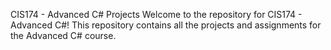 CIS174 - Advanced C# Projects
Welcome to the repository for CIS174 - Advanced C#!
This repository contains all the projects and assignments for the Advanced C# course.
